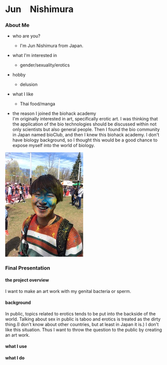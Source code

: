 
# Jun　Nishimura

### About Me
- who are you?
  - I'm Jun Nishimura from Japan.
- what I'm interested in
  - gender/sexuality/erotics
- hobby
  - delusion
- what I like
  - Thai food/manga

- the reason I joined the biohack academy<br>
I'm originally interested in art, specifically erotic art. I was thinking that the application of the bio technologies should be discussed within not only scientists but also general people. Then I found the bio community in Japan named bioClub, and then I knew this biohack academy. I don't have biology background, so I thought this would be a good chance to expose myself into the world of biology.

![Test Image](image/IMG_0005.JPG)

### Final Presentation
#### the project overview
I want to make an art work with my genital bacteria or sperm.

#### background 
In public, topics related to erotics tends to be put into the backside of the world. Talking about sex in public is taboo and erotics is treated as the dirty thing.(I don't know about other countries, but at least in Japan it is.) I don't like this situation. Thus I want to throw the question to the public by creating an art work.


#### what I use

#### what I do 


